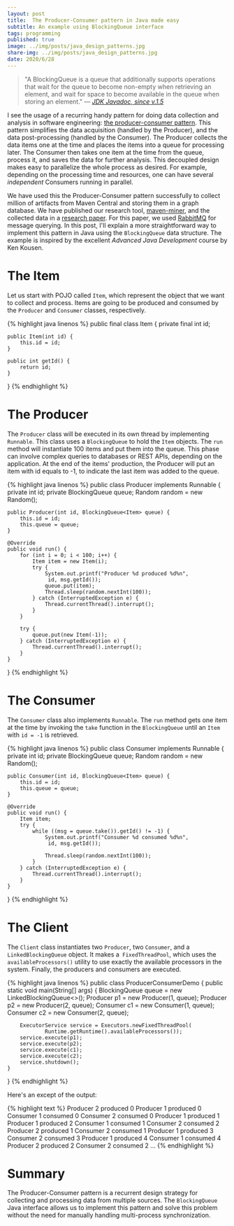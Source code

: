 ```yaml
---
layout: post
title:  The Producer-Consumer pattern in Java made easy
subtitle: An example using BlockingQueue interface
tags: programming
published: true
image: ../img/posts/java_design_patterns.jpg
share-img: ../img/posts/java_design_patterns.jpg
date: 2020/6/28
---
```


> "A BlockingQueue is a queue that additionally supports operations that wait for the queue to become non-empty when retrieving an element, and wait for space to become available in the queue when storing an element." *― [JDK Javadoc, since v.1.5](https://docs.oracle.com/javase/8/docs/api/?java/util/concurrent/BlockingQueue.html)*

I see the usage of a recurring handy pattern for doing data collection and analysis in software engineering: [the producer-consumer pattern](https://en.wikipedia.org/wiki/Producer%E2%80%93consumer_problem). This pattern simplifies the data acquisition (handled by the Producer), and the data post-processing (handled by the Consumer). The Producer collects the data items one at the time and places the items into a queue for processing later. The Consumer then takes one item at the time from the queue, process it, and saves the data for further analysis. This decoupled design makes easy to parallelize the whole process as desired. For example, depending on the processing time and resources, one can have several *independent* Consumers running in parallel.

We have used this the Producer-Consumer pattern successfully to collect million of artifacts from Maven Central and storing them in a graph database. We have published our research tool, [maven-miner](https://github.com/diverse-project/maven-miner), and the collected data in a [research paper](https://ieeexplore.ieee.org/document/8816814). For this paper, we used [RabbitMQ](https://www.rabbitmq.com/) for message querying. In this post, I'll explain a more straightforward way to implement this pattern in Java using the `BlockingQueue` data structure. The example is inspired by the excellent *Advanced Java Development* course by Ken Kousen. 
 
# The Item 

Let us start with POJO called `Item`, which represent the object that we want to collect and process. Items are going to be produced and consumed by the `Producer` and `Consumer` classes, respectively.

{% highlight java linenos %}
public final class Item {
    private final int id;

    public Item(int id) {
        this.id = id;
    }

    public int getId() {
        return id;
    }
}
{% endhighlight %}

# The Producer

The `Producer` class will be executed in its own thread by implementing `Runnable`. This class uses a `BlockingQueue` to hold the `Item` objects. The `run` method will instantiate 100 items and put them into the queue. This phase can involve complex queries to databases or REST APIs, depending on the application. At the end of the items' production, the Producer will put an item with id equals to -1, to indicate the last item was added to the queue.

{% highlight java linenos %}
public class Producer implements Runnable {
    private int id;
    private BlockingQueue<Item> queue;
    Random random = new Random();

    public Producer(int id, BlockingQueue<Item> queue) {
        this.id = id;
        this.queue = queue;
    }

    @Override
    public void run() {
        for (int i = 0; i < 100; i++) {
            Item item = new Item(i);
            try {
                System.out.printf("Producer %d produced %d%n",
                 id, msg.getId());
                queue.put(item);
                Thread.sleep(random.nextInt(100));
            } catch (InterruptedException e) {
                Thread.currentThread().interrupt();
            }
        }

        try {
            queue.put(new Item(-1));
        } catch (InterruptedException e) {
            Thread.currentThread().interrupt();
        }
    }
}
{% endhighlight %}

# The Consumer

The `Consumer` class also implements `Runnable`. The `run` method gets one item at the time by invoking the `take` function in the `BlockingQueue` until an `Item` with `id = -1` is retrieved.

{% highlight java linenos %}
public class Consumer implements Runnable {
    private int id;
    private BlockingQueue<Item> queue;
    Random random = new Random();

    public Consumer(int id, BlockingQueue<Item> queue) {
        this.id = id;
        this.queue = queue;
    }

    @Override
    public void run() {
        Item item;
        try {
            while ((msg = queue.take()).getId() != -1) {
                System.out.printf("Consumer %d consumed %d%n",
                 id, msg.getId());

                Thread.sleep(random.nextInt(100));
            }
        } catch (InterruptedException e) {
            Thread.currentThread().interrupt();
        }
    }
}
{% endhighlight %}

# The Client

The `Client` class instantiates two `Producer`, two `Consumer`, and a `LinkedBlockingQueue` object. It makes a` FixedThreadPool`, which uses the `availableProcessors()` utility to use exactly the available processors in the system. Finally, the producers and consumers are executed. 


{% highlight java linenos %}
public class ProducerConsumerDemo {
    public static void main(String[] args) {
        BlockingQueue<Item> queue = new LinkedBlockingQueue<>();
        Producer p1 = new Producer(1, queue);
        Producer p2 = new Producer(2, queue);
        Consumer c1 = new Consumer(1, queue);
        Consumer c2 = new Consumer(2, queue);

        ExecutorService service = Executors.newFixedThreadPool(
                Runtime.getRuntime().availableProcessors());
        service.execute(p1);
        service.execute(p2);
        service.execute(c1);
        service.execute(c2);
        service.shutdown();
    }
}
{% endhighlight %}

Here's an except of the output: 

{% highlight text %}
Producer 2 produced 0
Producer 1 produced 0
Consumer 1 consumed 0
Consumer 2 consumed 0
Producer 1 produced 1
Producer 1 produced 2
Consumer 1 consumed 1
Consumer 2 consumed 2
Producer 2 produced 1
Consumer 2 consumed 1
Producer 1 produced 3
Consumer 2 consumed 3
Producer 1 produced 4
Consumer 1 consumed 4
Producer 2 produced 2
Consumer 2 consumed 2
...
{% endhighlight %}

# Summary

The Producer-Consumer pattern is a recurrent design strategy for collecting and processing data from multiple sources. The `BlockingQueue` Java interface allows us to implement this pattern and solve this problem without the need for manually handling multi-process synchronization.